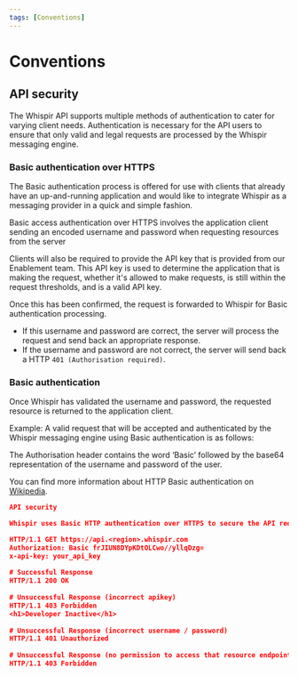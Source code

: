 ```yaml
---
tags: [Conventions]
---
```


# Conventions

## API security
The Whispir API supports multiple methods of authentication to cater for varying client needs. Authentication is necessary for the API users to ensure that only valid and legal requests are processed by the Whispir messaging engine.

### Basic authentication over HTTPS

The Basic authentication process is offered for use with clients that already have an up-and-running application and would like to integrate Whispir as a messaging provider in a quick and simple fashion.

Basic access authentication over HTTPS involves the application client sending an encoded username and password when requesting resources from the server

Clients will also be required to provide the API key that is provided from our Enablement team. This API key is used to determine the application that is making the request, whether it's allowed to make requests, is still within the request thresholds, and is a valid API key.

Once this has been confirmed, the request is forwarded to Whispir for Basic authentication processing.

- If this username and password are correct, the server will process the request and send back an appropriate response.
- If the username and password are not correct, the server will send back a HTTP `401 (Authorisation required)`.

### Basic authentication

Once Whispir has validated the username and password, the requested resource is returned to the application client.

Example:
A valid request that will be accepted and authenticated by the Whispir messaging engine using Basic authentication is as follows:

The Authorisation header contains the word ‘Basic’ followed by the base64 representation of the username and password of the user.

You can find more information about HTTP Basic authentication on [Wikipedia](https://en.wikipedia.org/wiki/Basic_access_authentication).

```json
API security

Whispir uses Basic HTTP authentication over HTTPS to secure the API requests.

HTTP/1.1 GET https://api.<region>.whispir.com
Authorization: Basic frJIUN8DYpKDtOLCwo//yllqDzg=
x-api-key: your_api_key
 
# Successful Response
HTTP/1.1 200 OK
 
# Unsuccessful Response (incorrect apikey)
HTTP/1.1 403 Forbidden
<h1>Developer Inactive</h1>
 
# Unsuccessful Response (incorrect username / password)
HTTP/1.1 401 Unauthorized
 
# Unsuccessful Response (no permission to access that resource endpoint)
HTTP/1.1 403 Forbidden
```
